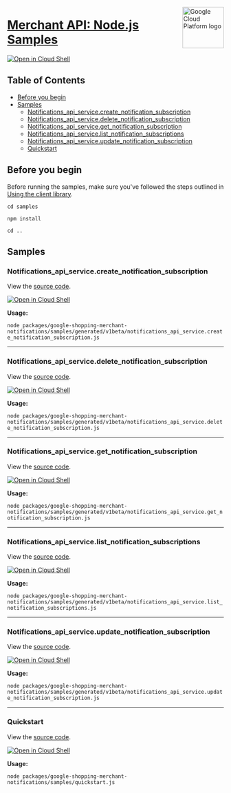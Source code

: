 [//]: # "This README.md file is auto-generated, all changes to this file will be lost."
[//]: # "To regenerate it, use `python -m synthtool`."
<img src="https://avatars2.githubusercontent.com/u/2810941?v=3&s=96" alt="Google Cloud Platform logo" title="Google Cloud Platform" align="right" height="96" width="96"/>

# [Merchant API: Node.js Samples](https://github.com/googleapis/google-cloud-node)

[![Open in Cloud Shell][shell_img]][shell_link]



## Table of Contents

* [Before you begin](#before-you-begin)
* [Samples](#samples)
  * [Notifications_api_service.create_notification_subscription](#notifications_api_service.create_notification_subscription)
  * [Notifications_api_service.delete_notification_subscription](#notifications_api_service.delete_notification_subscription)
  * [Notifications_api_service.get_notification_subscription](#notifications_api_service.get_notification_subscription)
  * [Notifications_api_service.list_notification_subscriptions](#notifications_api_service.list_notification_subscriptions)
  * [Notifications_api_service.update_notification_subscription](#notifications_api_service.update_notification_subscription)
  * [Quickstart](#quickstart)

## Before you begin

Before running the samples, make sure you've followed the steps outlined in
[Using the client library](https://github.com/googleapis/google-cloud-node#using-the-client-library).

`cd samples`

`npm install`

`cd ..`

## Samples



### Notifications_api_service.create_notification_subscription

View the [source code](https://github.com/googleapis/google-cloud-node/blob/master/packages/google-shopping-merchant-notifications/samples/generated/v1beta/notifications_api_service.create_notification_subscription.js).

[![Open in Cloud Shell][shell_img]](https://console.cloud.google.com/cloudshell/open?git_repo=https://github.com/googleapis/google-cloud-node&page=editor&open_in_editor=packages/google-shopping-merchant-notifications/samples/generated/v1beta/notifications_api_service.create_notification_subscription.js,samples/README.md)

__Usage:__


`node packages/google-shopping-merchant-notifications/samples/generated/v1beta/notifications_api_service.create_notification_subscription.js`


-----




### Notifications_api_service.delete_notification_subscription

View the [source code](https://github.com/googleapis/google-cloud-node/blob/master/packages/google-shopping-merchant-notifications/samples/generated/v1beta/notifications_api_service.delete_notification_subscription.js).

[![Open in Cloud Shell][shell_img]](https://console.cloud.google.com/cloudshell/open?git_repo=https://github.com/googleapis/google-cloud-node&page=editor&open_in_editor=packages/google-shopping-merchant-notifications/samples/generated/v1beta/notifications_api_service.delete_notification_subscription.js,samples/README.md)

__Usage:__


`node packages/google-shopping-merchant-notifications/samples/generated/v1beta/notifications_api_service.delete_notification_subscription.js`


-----




### Notifications_api_service.get_notification_subscription

View the [source code](https://github.com/googleapis/google-cloud-node/blob/master/packages/google-shopping-merchant-notifications/samples/generated/v1beta/notifications_api_service.get_notification_subscription.js).

[![Open in Cloud Shell][shell_img]](https://console.cloud.google.com/cloudshell/open?git_repo=https://github.com/googleapis/google-cloud-node&page=editor&open_in_editor=packages/google-shopping-merchant-notifications/samples/generated/v1beta/notifications_api_service.get_notification_subscription.js,samples/README.md)

__Usage:__


`node packages/google-shopping-merchant-notifications/samples/generated/v1beta/notifications_api_service.get_notification_subscription.js`


-----




### Notifications_api_service.list_notification_subscriptions

View the [source code](https://github.com/googleapis/google-cloud-node/blob/master/packages/google-shopping-merchant-notifications/samples/generated/v1beta/notifications_api_service.list_notification_subscriptions.js).

[![Open in Cloud Shell][shell_img]](https://console.cloud.google.com/cloudshell/open?git_repo=https://github.com/googleapis/google-cloud-node&page=editor&open_in_editor=packages/google-shopping-merchant-notifications/samples/generated/v1beta/notifications_api_service.list_notification_subscriptions.js,samples/README.md)

__Usage:__


`node packages/google-shopping-merchant-notifications/samples/generated/v1beta/notifications_api_service.list_notification_subscriptions.js`


-----




### Notifications_api_service.update_notification_subscription

View the [source code](https://github.com/googleapis/google-cloud-node/blob/master/packages/google-shopping-merchant-notifications/samples/generated/v1beta/notifications_api_service.update_notification_subscription.js).

[![Open in Cloud Shell][shell_img]](https://console.cloud.google.com/cloudshell/open?git_repo=https://github.com/googleapis/google-cloud-node&page=editor&open_in_editor=packages/google-shopping-merchant-notifications/samples/generated/v1beta/notifications_api_service.update_notification_subscription.js,samples/README.md)

__Usage:__


`node packages/google-shopping-merchant-notifications/samples/generated/v1beta/notifications_api_service.update_notification_subscription.js`


-----




### Quickstart

View the [source code](https://github.com/googleapis/google-cloud-node/blob/master/packages/google-shopping-merchant-notifications/samples/quickstart.js).

[![Open in Cloud Shell][shell_img]](https://console.cloud.google.com/cloudshell/open?git_repo=https://github.com/googleapis/google-cloud-node&page=editor&open_in_editor=packages/google-shopping-merchant-notifications/samples/quickstart.js,samples/README.md)

__Usage:__


`node packages/google-shopping-merchant-notifications/samples/quickstart.js`






[shell_img]: https://gstatic.com/cloudssh/images/open-btn.png
[shell_link]: https://console.cloud.google.com/cloudshell/open?git_repo=https://github.com/googleapis/google-cloud-node&page=editor&open_in_editor=samples/README.md
[product-docs]: https://developers.google.com/merchant/api
